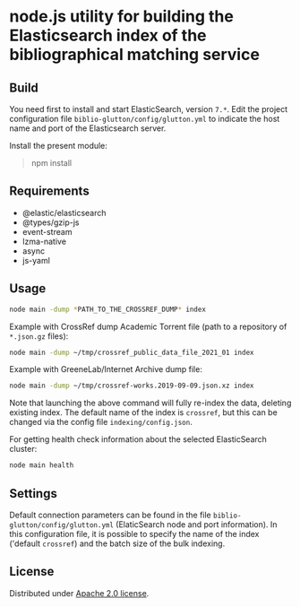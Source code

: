 # node.js utility for building the Elasticsearch index of the bibliographical matching service

## Build

You need first to install and start ElasticSearch, version `7.*`. Edit the project configuration file `biblio-glutton/config/glutton.yml` to indicate the host name and port of the Elasticsearch server. 

Install the present module:

> npm install

## Requirements

- @elastic/elasticsearch
- @types/gzip-js
- event-stream
- lzma-native 
- async
- js-yaml

## Usage 

```sh
node main -dump *PATH_TO_THE_CROSSREF_DUMP* index
```

Example with CrossRef dump Academic Torrent file (path to a repository of `*.json.gz` files):

```sh
node main -dump ~/tmp/crossref_public_data_file_2021_01 index
```

Example with GreeneLab/Internet Archive dump file:

```sh
node main -dump ~/tmp/crossref-works.2019-09-09.json.xz index
```

Note that launching the above command will fully re-index the data, deleting existing index. The default name of the index is `crossref`, but this can be changed via the config file `indexing/config.json`.

For getting health check information about the selected ElasticSearch cluster:

```sh
node main health
```

## Settings

Default connection parameters can be found in the file `biblio-glutton/config/glutton.yml` (ElaticSearch node and port information). In this configuration file, it is possible to specify the name of the index ('default `crossref`) and the batch size of the bulk indexing. 

## License

Distributed under [Apache 2.0 license](http://www.apache.org/licenses/LICENSE-2.0). 
